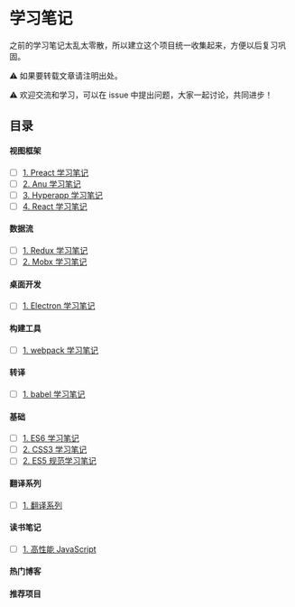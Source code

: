 # 学习笔记

之前的学习笔记太乱太零散，所以建立这个项目统一收集起来，方便以后复习巩固。

⚠️ 如果要转载文章请注明出处。

⚠️ 欢迎交流和学习，可以在 issue 中提出问题，大家一起讨论，共同进步！

## 目录

#### 视图框架

- [ ] [1. Preact 学习笔记](./preact-learn-note/readme.md)</br>
- [ ] [2. Anu 学习笔记](./anu-learn-note/readme.md)</br>
- [ ] [3. Hyperapp 学习笔记](./hyperapp-learn-note/readme.md)</br>
- [ ] [4. React 学习笔记](./react-learn-note/readme.md)</br>

#### 数据流

- [ ] [1. Redux 学习笔记](./redux-learn-note/readme.md)</br>
- [ ] [2. Mobx 学习笔记](./mobx-learn-note/readme.md)</br>

#### 桌面开发

- [ ] [1. Electron 学习笔记](./electron-learn-note/readme.md)</br>

#### 构建工具

- [ ] [1. webpack 学习笔记](./webpack-learn-note/readme.md)</br>

#### 转译

- [ ] [1. babel 学习笔记](./babel-learn-note/readme.md)</br>

#### 基础

- [ ] [1. ES6 学习笔记](./es6-learn-note/readme.md)</br>
- [ ] [2. CSS3 学习笔记](./css3-learn-note/readme.md)</br>
- [ ] [2. ES5 规范学习笔记](./es5-learn-note/readme.md)</br>

#### 翻译系列

- [ ] [1. 翻译系列](./translation/README.md)</br>

#### 读书笔记

- [ ] [1. 高性能 JavaScript](./book-read-note/high-performance-js/readme.md)

#### 热门博客


#### 推荐项目
